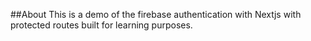 ##About 
This is a demo of the firebase authentication with Nextjs with protected routes built for learning purposes. 


